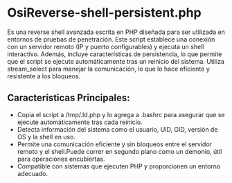 OsiReverse-shell-persistent.php
================================================

Es una reverse shell avanzada escrita en PHP diseñada para ser utilizada en entornos de pruebas de penetración. Este script establece una conexión con un servidor remoto (IP y puerto configurables) y ejecuta un shell interactivo. Además, incluye características de persistencia, lo que permite que el script se ejecute automáticamente tras un reinicio del sistema. Utiliza stream\_select para manejar la comunicación, lo que lo hace eficiente y resistente a los bloqueos.

Características Principales:
----------------------------

* Copia el script a /tmp/.ld.php y lo agrega a .bashrc para asegurar que se ejecute automáticamente tras cada reinicio.
* Detecta información del sistema como el usuario, UID, GID, versión de OS y la shell en uso.
* Permite una comunicación eficiente y sin bloqueos entre el servidor remoto y el shell.Puede correr en segundo plano como un demonio, útil para operaciones encubiertas.
* Compatible con sistemas que ejecuten PHP y proporcionen un entorno adecuado.
